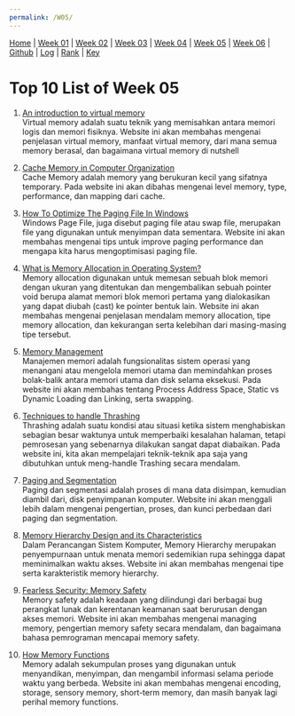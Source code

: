 ```yaml
---
permalink: /W05/
---
```


[Home](https://nadifahsn.github.io/os211/) | [Week 01](https://nadifahsn.github.io/os211/W01/) | [Week 02](https://nadifahsn.github.io/os211/W02/) | [Week 03](https://nadifahsn.github.io/os211/W03/) | [Week 04](https://nadifahsn.github.io/os211/W04/) | [Week 05](https://nadifahsn.github.io/os211/W05/) | [Week 06](https://nadifahsn.github.io/os211/W06/) | [Github](https://github.com/nadifahsn/os211) | [Log](https://nadifahsn.github.io/os211/TXT/mylog.txt) | [Rank](https://nadifahsn.github.io/os211/TXT/myrank.txt) | [Key](https://nadifahsn.github.io/os211/TXT/mypubkey.txt) 

# Top 10 List of Week 05

1. [An introduction to virtual memory](https://www.internalpointers.com/post/introduction-virtual-memory)<br>
    Virtual memory adalah suatu teknik yang memisahkan antara memori logis dan memori fisiknya. Website ini akan membahas mengenai penjelasan virtual memory, manfaat virtual memory, dari mana semua memory berasal, dan bagaimana virtual memory di nutshell

2. [Cache Memory in Computer Organization](https://www.geeksforgeeks.org/cache-memory-in-computer-organization/)<br>
    Cache Memory adalah memory yang berukuran kecil yang sifatnya temporary. Pada website ini akan dibahas mengenai level memory, type, performance, dan mapping dari cache.

3. [How To Optimize The Paging File In Windows](https://www.online-tech-tips.com/computer-tips/how-to-optimize-the-paging-file-in-windows/)<br>
    Windows Page File, juga disebut paging file atau swap file, merupakan file yang digunakan untuk menyimpan data sementara. Website ini akan membahas mengenai tips untuk improve paging performance dan mengapa kita harus mengoptimisasi paging file.

4. [What is Memory Allocation in Operating System?](https://binaryterms.com/static-and-dynamic-memory-allocation.html)<br>
    Memory allocation digunakan untuk memesan sebuah blok memori dengan ukuran yang ditentukan dan mengembalikan sebuah pointer void berupa alamat memori blok memori pertama yang dialokasikan yang dapat diubah (cast) ke pointer bentuk lain. Website ini akan membahas mengenai penjelasan mendalam memory allocation, tipe memory allocation, dan kekurangan serta kelebihan dari masing-masing tipe tersebut.

5. [Memory Management](https://www.tutorialspoint.com/operating_system/os_memory_management.htm)<br>
    Manajemen memori adalah fungsionalitas sistem operasi yang menangani atau mengelola memori utama dan memindahkan proses bolak-balik antara memori utama dan disk selama eksekusi. Pada website ini akan membahas tentang Process Address Space, Static vs Dynamic Loading dan Linking, serta swapping.

6. [Techniques to handle Thrashing](https://www.geeksforgeeks.org/techniques-to-handle-thrashing/)<br>
    Thrashing adalah suatu kondisi atau situasi ketika sistem menghabiskan sebagian besar waktunya untuk memperbaiki kesalahan halaman, tetapi pemrosesan yang sebenarnya dilakukan sangat dapat diabaikan. Pada website ini, kita akan mempelajari teknik-teknik apa saja yang dibutuhkan untuk meng-handle Trashing secara mendalam.

7. [Paging and Segmentation](https://www.enterprisestorageforum.com/hardware/paging-and-segmentation/)<br>
    Paging dan segmentasi adalah proses di mana data disimpan, kemudian diambil dari, disk penyimpanan komputer. Website ini akan menggali lebih dalam mengenai pengertian, proses, dan kunci perbedaan dari paging dan segmentation.

8. [Memory Hierarchy Design and its Characteristics](https://www.geeksforgeeks.org/memory-hierarchy-design-and-its-characteristics/)<br>
    Dalam Perancangan Sistem Komputer, Memory Hierarchy merupakan penyempurnaan untuk menata memori sedemikian rupa sehingga dapat meminimalkan waktu akses. Website ini akan membahas mengenai tipe serta karakteristik memory hierarchy.

9. [Fearless Security: Memory Safety](https://hacks.mozilla.org/2019/01/fearless-security-memory-safety/)<br>
    Memory safety adalah keadaan yang dilindungi dari berbagai bug perangkat lunak dan kerentanan keamanan saat berurusan dengan akses memori. Website ini akan membahas mengenai managing memory, pengertian memory safety secara mendalam, dan bagaimana bahasa pemrograman mencapai memory safety.

10. [How Memory Functions](https://courses.lumenlearning.com/psychology2x4master/chapter/how-memory-functions/)<br>
    Memory adalah sekumpulan proses yang digunakan untuk menyandikan, menyimpan, dan mengambil informasi selama periode waktu yang berbeda. Website ini akan membahas mengenai encoding, storage, sensory memory, short-term memory, dan masih banyak lagi perihal memory functions.
